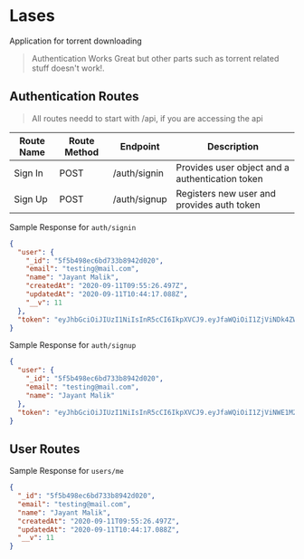 # Lases

Application for torrent downloading

> Authentication Works Great but other parts such as torrent related stuff doesn't work!.

## Authentication Routes

> All routes needd to start with /api, if you are accessing the api

| Route Name | Route Method | Endpoint     | Description                                     |
| ---------- | ------------ | ------------ | ----------------------------------------------- |
| Sign In    | POST         | /auth/signin | Provides user object and a authentication token |
| Sign Up    | POST         | /auth/signup | Registers new user and provides auth token      |

Sample Response for `auth/signin`

```json
{
  "user": {
    "_id": "5f5b498ec6bd733b8942d020",
    "email": "testing@mail.com",
    "name": "Jayant Malik",
    "createdAt": "2020-09-11T09:55:26.497Z",
    "updatedAt": "2020-09-11T10:44:17.088Z",
    "__v": 11
  },
  "token": "eyJhbGciOiJIUzI1NiIsInR5cCI6IkpXVCJ9.eyJfaWQiOiI1ZjViNDk4ZWM2YmQ3MzNiODk0MmQwMjAiLCJlbWFpbCI6InRlc3RpbmdAbWFpbC5jb20iLCJuYW1lIjoiSmF5YW50IE1hbGlrIiwiY3JlYXRlZEF0IjoiMjAyMC0wOS0xMVQwOTo1NToyNi40OTdaIiwidXBkYXRlZEF0IjoiMjAyMC0wOS0xMVQxMDo0NDoxNy4wODhaIiwiX192IjoxMSwiaWF0IjoxNTk5ODIyMzQwLCJleHAiOjE2MDAyNTQzNDB9.Vih1mxsi6dLWFSVx1PtNrAxIXL1UmXOsHqG3KbnOe6Q"
}
```

Sample Response for `auth/signup`

```json
{
  "user": {
    "_id": "5f5b498ec6bd733b8942d020",
    "email": "testing@mail.com",
    "name": "Jayant Malik"
  },
  "token": "eyJhbGciOiJIUzI1NiIsInR5cCI6IkpXVCJ9.eyJfaWQiOiI1ZjViNWE1M2FjYTVlODRmMzUxYmZkNDkiLCJlbWFpbCI6InRlc3RpbkBtYWlsLmNvbSIsIm5hbWUiOiJKYXlhbnQgTWFsaWsiLCJpYXQiOjE1OTk4MjI0MTksImV4cCI6MTYwMDI1NDQxOX0.A1qh5S0Bd8hu-FpTT5UZiA5iahn3BaAmS3UmGGAq1tY"
}
```

## User Routes

Sample Response for `users/me`

```json
{
  "_id": "5f5b498ec6bd733b8942d020",
  "email": "testing@mail.com",
  "name": "Jayant Malik",
  "createdAt": "2020-09-11T09:55:26.497Z",
  "updatedAt": "2020-09-11T10:44:17.088Z",
  "__v": 11
}
```
